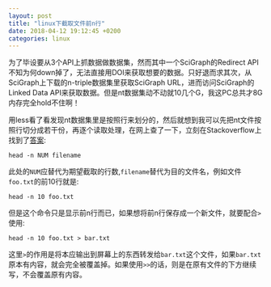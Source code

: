 ```yaml
---
layout: post
title: "linux下截取文件前n行"
date: 2018-04-12 19:12:45 +0200
categories: linux
---
```


为了毕设要从3个API上抓数据做数据集，然而其中一个SciGraph的Redirect API不知为何down掉了，无法直接用DOI来获取想要的数据。只好退而求其次，从SciGraph上下载的n-triple数据集里获取SciGraph URL，进而访问SciGraph的Linked Data API来获取数据。但是nt数据集动不动就10几个G，我这PC总共才8G内存完全hold不住啊！

用less看了看发现nt数据集里是按照行来划分的，然后就想到我可以先把nt文件按照行切分成若干份，再逐个读取处理，在网上查了一下，立刻在Stackoverflow上找到了[答案](https://stackoverflow.com/questions/1411070/how-can-i-view-only-the-first-n-lines-of-the-file):

`head -n NUM filename`

此处的`NUM`应替代为期望截取的行数,`filename`替代为目的文件名，例如文件`foo.txt`的前10行就是:

`head -n 10 foo.txt`

但是这个命令只是显示前n行而已，如果想将前n行保存成一个新文件，就要配合`>`使用:

`head -n 10 foo.txt > bar.txt`

这里`>`的作用是将本应输出到屏幕上的东西转发给`bar.txt`这个文件，如果`bar.txt`原本有内容，就会完全被覆盖掉。如果使用`>>`的话，则是在原有文件的下方继续写，不会覆盖原有内容。
